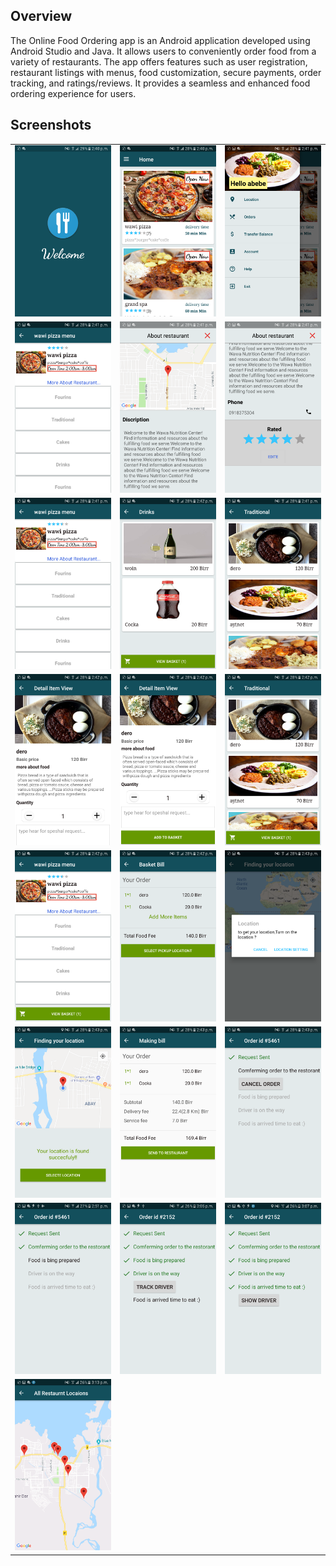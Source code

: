 ## Overview

The Online Food Ordering app is an Android application developed using Android Studio and Java. It allows users to conveniently order food from a variety of restaurants. The app offers features such as user registration, restaurant listings with menus, food customization, secure payments, order tracking, and ratings/reviews. It provides a seamless and enhanced food ordering experience for users.

## Screenshots

<table>
  <tr>
    <td><img src="https://github.com/shimels1/online-food-ordering-system/blob/main/screenshot/Screenshot_20181030-144019.png" width="200"></td>
    <td><img src="https://github.com/shimels1/online-food-ordering-system/blob/main/screenshot/Screenshot_20181030-144046.png" width="200"></td>
    <td><img src="https://github.com/shimels1/online-food-ordering-system/blob/main/screenshot/Screenshot_20181030-144102.png" width="200"></td>
  </tr>
  <tr>
    <td><img src="https://github.com/shimels1/online-food-ordering-system/blob/main/screenshot/Screenshot_20181030-144112.png" width="200"></td>
    <td><img src="https://github.com/shimels1/online-food-ordering-system/blob/main/screenshot/Screenshot_20181030-144120.png" width="200"></td>
    <td><img src="https://github.com/shimels1/online-food-ordering-system/blob/main/screenshot/Screenshot_20181030-144136.png" width="200"></td>
  </tr>
  <tr>
    <td><img src="https://github.com/shimels1/online-food-ordering-system/blob/main/screenshot/Screenshot_20181030-144152.png" width="200"></td>
    <td><img src="https://github.com/shimels1/online-food-ordering-system/blob/main/screenshot/Screenshot_20181030-144224.png" width="200"></td>
    <td><img src="https://github.com/shimels1/online-food-ordering-system/blob/main/screenshot/Screenshot_20181030-144156.png" width="200"></td>
  </tr>
   <tr>
    <td><img src="https://github.com/shimels1/online-food-ordering-system/blob/main/screenshot/Screenshot_20181030-144201.png" width="200"></td>
    <td><img src="https://github.com/shimels1/online-food-ordering-system/blob/main/screenshot/Screenshot_20181030-144204.png" width="200"></td>
    <td><img src="https://github.com/shimels1/online-food-ordering-system/blob/main/screenshot/Screenshot_20181030-144211.png" width="200"></td>
  </tr>
   <tr>
    <td><img src="https://github.com/shimels1/online-food-ordering-system/blob/main/screenshot/Screenshot_20181030-144217.png" width="200"></td>
    <td><img src="https://github.com/shimels1/online-food-ordering-system/blob/main/screenshot/Screenshot_20181030-144238.png" width="200"></td>
    <td><img src="https://github.com/shimels1/online-food-ordering-system/blob/main/screenshot/Screenshot_20181030-144313.png" width="200"></td>
  </tr>
   <tr>
    <td><img src="https://github.com/shimels1/online-food-ordering-system/blob/main/screenshot/Screenshot_20181030-144329.png" width="200"></td>
    <td><img src="https://github.com/shimels1/online-food-ordering-system/blob/main/screenshot/Screenshot_20181030-144334.png" width="200"></td>
    <td><img src="https://github.com/shimels1/online-food-ordering-system/blob/main/screenshot/Screenshot_20181030-144339.png" width="200"></td>
  </tr>
   <tr>
    <td><img src="https://github.com/shimels1/online-food-ordering-system/blob/main/screenshot/Screenshot_20181030-145157.png" width="200"></td>
    <td><img src="https://github.com/shimels1/online-food-ordering-system/blob/main/screenshot/Screenshot_20181030-150513.png" width="200"></td>
    <td><img src="https://github.com/shimels1/online-food-ordering-system/blob/main/screenshot/Screenshot_20181030-150711.png" width="200"></td>
  </tr>
   <tr>
    <td><img src="https://github.com/shimels1/online-food-ordering-system/blob/main/screenshot/Screenshot_20181030-151323.png" width="200"></td>
  </tr>
</table>

